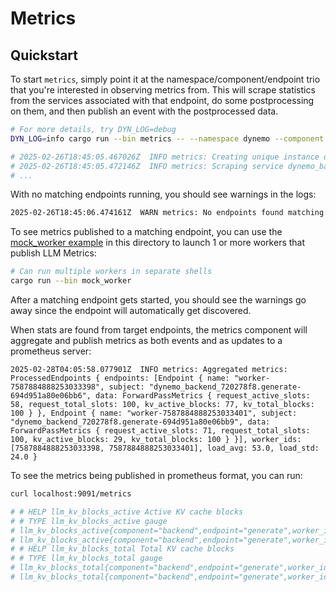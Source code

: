 # Metrics

## Quickstart

To start `metrics`, simply point it at the namespace/component/endpoint trio that
you're interested in observing metrics from. This will scrape statistics from
the services associated with that endpoint, do some postprocessing on them,
and then publish an event with the postprocessed data.

```bash
# For more details, try DYN_LOG=debug
DYN_LOG=info cargo run --bin metrics -- --namespace dynemo --component backend --endpoint generate

# 2025-02-26T18:45:05.467026Z  INFO metrics: Creating unique instance of Metrics at dynemo/components/metrics/instance
# 2025-02-26T18:45:05.472146Z  INFO metrics: Scraping service dynemo_backend_720278f8 and filtering on subject dynemo_backend_720278f8.generate
# ...
```

With no matching endpoints running, you should see warnings in the logs:
```bash
2025-02-26T18:45:06.474161Z  WARN metrics: No endpoints found matching subject dynemo_backend_720278f8.generate
```

To see metrics published to a matching endpoint, you can use the
[mock_worker example](src/bin/mock_worker.rs) in this directory to launch
1 or more workers that publish LLM Metrics:
```bash
# Can run multiple workers in separate shells
cargo run --bin mock_worker
```

After a matching endpoint gets started, you should see the warnings go away
since the endpoint will automatically get discovered.

When stats are found from target endpoints, the metrics component will
aggregate and publish metrics as both events and as updates to a prometheus server:
```
2025-02-28T04:05:58.077901Z  INFO metrics: Aggregated metrics: ProcessedEndpoints { endpoints: [Endpoint { name: "worker-7587884888253033398", subject: "dynemo_backend_720278f8.generate-694d951a80e06bb6", data: ForwardPassMetrics { request_active_slots: 58, request_total_slots: 100, kv_active_blocks: 77, kv_total_blocks: 100 } }, Endpoint { name: "worker-7587884888253033401", subject: "dynemo_backend_720278f8.generate-694d951a80e06bb9", data: ForwardPassMetrics { request_active_slots: 71, request_total_slots: 100, kv_active_blocks: 29, kv_total_blocks: 100 } }], worker_ids: [7587884888253033398, 7587884888253033401], load_avg: 53.0, load_std: 24.0 }
```

To see the metrics being published in prometheus format, you can run:
```bash
curl localhost:9091/metrics

# # HELP llm_kv_blocks_active Active KV cache blocks
# # TYPE llm_kv_blocks_active gauge
# llm_kv_blocks_active{component="backend",endpoint="generate",worker_id="7587884888253033398"} 40
# llm_kv_blocks_active{component="backend",endpoint="generate",worker_id="7587884888253033401"} 2
# # HELP llm_kv_blocks_total Total KV cache blocks
# # TYPE llm_kv_blocks_total gauge
# llm_kv_blocks_total{component="backend",endpoint="generate",worker_id="7587884888253033398"} 100
# llm_kv_blocks_total{component="backend",endpoint="generate",worker_id="7587884888253033401"} 100
```
